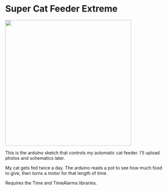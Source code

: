 # Super Cat Feeder Extreme

<img src="https://instagram.fsnc1-1.fna.fbcdn.net/t51.2885-15/e35/14156532_335029730167376_308568208_n.jpg" width="400" />

This is the arduino sketch that controls my automatic cat feeder. I'll upload
photos and schematics later.

My cat gets fed twice a day. The arduino reads a pot to see how much food to
give, then turns a motor for that length of time.

Requires the Time and TimeAlarms libraries.